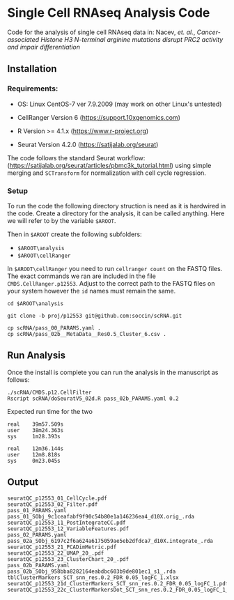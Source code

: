 # Single Cell RNAseq Analysis Code

Code for the analysis of single cell RNAseq data in: Nacev, _et. al._, _Cancer-associated Histone H3 N-terminal arginine mutations disrupt PRC2 activity and impair differentiation_

## Installation

### Requirements:

- OS: Linux CentOS-7 ver 7.9.2009 (may work on other Linux's untested)

- CellRanger Version 6 (https://support.10xgenomics.com)

- R Version >= 4.1.x (https://www.r-project.org)

- Seurat Version 4.2.0 (https://satijalab.org/seurat)

The code follows the standard Seurat workflow: (https://satijalab.org/seurat/articles/pbmc3k_tutorial.html) using simple merging and `SCTransform` for normalization with cell cycle regression.

### Setup

To run the code the following directory struction is need as it is hardwired in the code. Create a directory for the analysis, it can be called anything. Here we will refer to by the variable `$AROOT`.

Then in `$AROOT` create the following subfolders:
- `$AROOT\analysis`
- `$AROOT\cellRanger`

In `$AROOT\cellRanger` you need to run `cellranger count` on the FASTQ files. The exact commands we ran are included in the file `CMDS.CellRanger.p12553`. Adjust to the correct path to the FASTQ files on your system however the `id` names must remain the same.


```
cd $AROOT\analysis

git clone -b proj/p12553 git@github.com:soccin/scRNA.git

cp scRNA/pass_00_PARAMS.yaml .
cp scRNA/pass_02b__MetaData__Res0.5_Cluster_6.csv .
```

## Run Analysis

Once the install is complete you can run the analysis in the manuscript as follows:
```
./scRNA/CMDS.p12.CellFilter
Rscript scRNA/doSeuratV5_02d.R pass_02b_PARAMS.yaml 0.2
```

Expected run time for the two 
```
real    39m57.509s
user    38m24.363s
sys     1m28.393s

real    12m36.144s
user    12m8.818s
sys     0m23.045s
```

## Output
```
seuratQC_p12553_01_CellCycle.pdf
seuratQC_p12553_02_Filter.pdf
pass_01_PARAMS.yaml
pass_01_SObj_9c1ceafabf9f90c54b80e1a146236ea4_d10X.orig_.rda
seuratQC_p12553_11_PostIntegrateCC.pdf
seuratQC_p12553_12_VariableFeatures.pdf
pass_02_PARAMS.yaml
pass_02a_SObj_6197c2f6a624a6175059ae5eb2dfdca7_d10X.integrate_.rda
seuratQC_p12553_21_PCADimMetric.pdf
seuratQC_p12553_22_UMAP_20_.pdf
seuratQC_p12553_23_ClusterChart_20_.pdf
pass_02b_PARAMS.yaml
pass_02b_SObj_958bba8282164eabdbc603b9de801ec1_s1_.rda
tblClusterMarkers_SCT_snn_res.0.2_FDR_0.05_logFC_1.xlsx
seuratQC_p12553_21d_ClusterMarkers_SCT_snn_res.0.2_FDR_0.05_logFC_1.pdf
seuratQC_p12553_22c_ClusterMarkersDot_SCT_snn_res.0.2_FDR_0.05_logFC_1_.pdf
```

